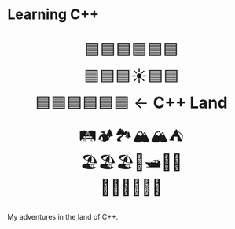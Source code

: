 # Learning C++

<center>
<span style="font-size:xx-large;">

🟦🟦🟦🟦🟦🟦<br>
🟦🟦🟦☀🟦🟦<br>
🟦🟦🟦🟦🟦🟦 ← **C++ Land**<br>
🛤🏕🏞🏔🏔⛺<br>
🏖🏖🏖🚤🛥🚣‍♀️<br>
🌊🌊🌊🌊🌊🌊

</span>

</center>

My adventures in the land of C++.
